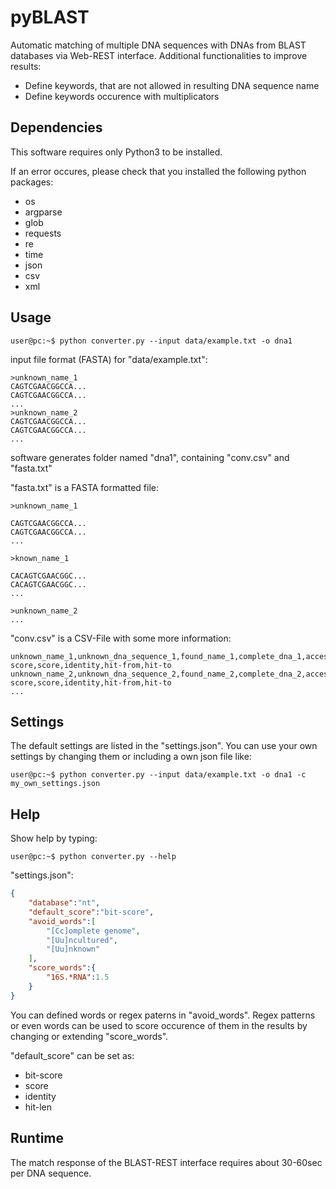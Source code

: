 # pyBLAST

Automatic matching of multiple DNA sequences with DNAs from BLAST databases via Web-REST interface. Additional functionalities to improve results:

<ul>
  <li> Define keywords, that are not allowed in resulting DNA sequence name </li>
  <li> Define keywords occurence with multiplicators </li>
</ul>

## Dependencies
This software requires only Python3 to be installed. 

If an error occures, please check that you installed the following python packages:
<ul>
  <li>os</li>
  <li>argparse</li>
  <li>glob</li>
  <li>requests</li>
  <li>re</li>
  <li>time</li>
  <li>json</li>
  <li>csv</li>
  <li>xml</li>
</ul>

## Usage

```console
user@pc:~$ python converter.py --input data/example.txt -o dna1
```

input file format (FASTA) for "data/example.txt":

```
>unknown_name_1
CAGTCGAACGGCCA...
CAGTCGAACGGCCA...
...
>unknown_name_2
CAGTCGAACGGCCA...
CAGTCGAACGGCCA...
...
```

software generates folder named "dna1", containing "conv.csv" and "fasta.txt"

"fasta.txt" is a FASTA formatted file:

```
>unknown_name_1

CAGTCGAACGGCCA...
CAGTCGAACGGCCA...
...

>known_name_1

CACAGTCGAACGGC...
CACAGTCGAACGGC...
...

>unknown_name_2
...
```

"conv.csv" is a CSV-File with some more information:
```
unknown_name_1,unknown_dna_sequence_1,found_name_1,complete_dna_1,accession,own_score,bit-score,score,identity,hit-from,hit-to
unknown_name_2,unknown_dna_sequence_2,found_name_2,complete_dna_2,accession,own_score,bit-score,score,identity,hit-from,hit-to
...
```


## Settings
The default settings are listed in the "settings.json".
You can use your own settings by changing them or including a own json file like:

```console
user@pc:~$ python converter.py --input data/example.txt -o dna1 -c my_own_settings.json
```

## Help
Show help by typing:
```console
user@pc:~$ python converter.py --help
```

"settings.json":
```json
{
    "database":"nt",
    "default_score":"bit-score",
    "avoid_words":[
        "[Cc]omplete genome",
        "[Uu]ncultured",
        "[Uu]nknown"
    ],
    "score_words":{
        "16S.*RNA":1.5
    }
}
```

You can defined words or regex paterns in "avoid_words". Regex patterns or even words can be used to score occurence of them in the results by changing or extending "score_words". 

"default_score" can be set as:
<ul>
  <li>bit-score</li>
  <li>score</li>
  <li>identity</li>
  <li>hit-len</li>
</ul>

## Runtime
The match response of the BLAST-REST interface requires about 30-60sec per DNA sequence. 
